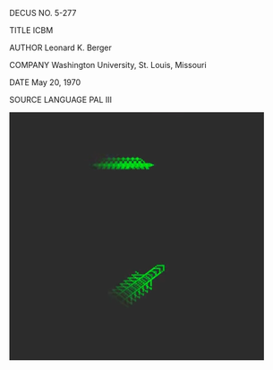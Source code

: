 DECUS NO. 5-277

TITLE ICBM

AUTHOR Leonard K. Berger

COMPANY Washington University, St. Louis, Missouri

DATE May 20, 1970

SOURCE LANGUAGE PAL III

![Screenshot](icbm.png)
